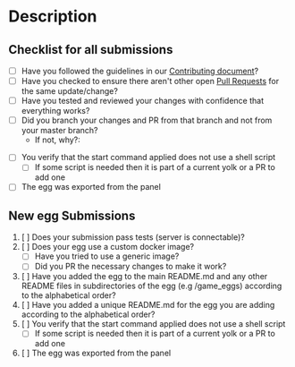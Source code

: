 # Description

<!-- Please explain what is being changed or added as a short overview for this PR. Also, link existing relevant issues if they exist with resolves # -->

## Checklist for all submissions

<!-- insert X into the brackets to mark it as done (i.e. [x]). You can click preview to make the links appear clickable. -->

* [ ] Have you followed the guidelines in our [Contributing document](https://github.com/thakyz/eggs/blob/master/CONTRIBUTING.md)?
* [ ] Have you checked to ensure there aren't other open [Pull Requests](../pulls) for the same update/change?
* [ ] Have you tested and reviewed your changes with confidence that everything works?
* [ ] Did you branch your changes and PR from that branch and not from your master branch?
  * If not, why?:

<!-- If this is an egg update fill these out -->

* [ ] You verify that the start command applied does not use a shell script
  * [ ] If some script is needed then it is part of a current yolk or a PR to add one
* [ ] The egg was exported from the panel

<!-- You can erase the new egg submission template if you're not adding a completely new egg -->

## New egg Submissions

1. [ ] Does your submission pass tests (server is connectable)?
2. [ ] Does your egg use a custom docker image?
    * [ ] Have you tried to use a generic image?
    * [ ] Did you PR the necessary changes to make it work?
3. [ ] Have you added the egg to the main README.md and any other README files in subdirectories of the egg (e.g /game_eggs) according to the alphabetical order?
4. [ ] Have you added a unique README.md for the egg you are adding according to the alphabetical order?
5. [ ] You verify that the start command applied does not use a shell script
    * [ ] If some script is needed then it is part of a current yolk or a PR to add one
6. [ ] The egg was exported from the panel
